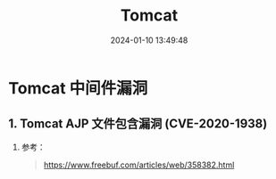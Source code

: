 ﻿---
title: Tomcat
categories:
- Network_Security
- Web
- Middleware
- Tomcat
tags:
- Network_Security
date: 2024-01-10 13:49:48
---

# Tomcat 中间件漏洞

## 1. Tomcat AJP 文件包含漏洞 (CVE-2020-1938)

1. 参考：

    > https://www.freebuf.com/articles/web/358382.html

